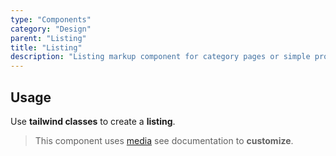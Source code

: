 ```yaml
---
type: "Components"
category: "Design"
parent: "Listing"
title: "Listing"
description: "Listing markup component for category pages or simple product listing."
---
```


## Usage

Use **tailwind classes** to create a **listing**.

> This component uses [media](/components/media) see documentation to **customize**.

<demo>
  <div class="gatsby_demo_item" data-iframe="demos/components/listing/usage">
  </div>
</demo>

